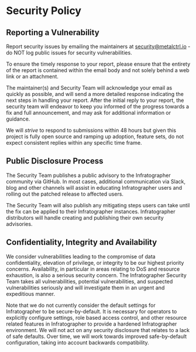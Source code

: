 # Security Policy

## Reporting a Vulnerability

Report security issues by emailing the maintainers at security@metalctrl.io - do NOT log public issues for security vulnerabilities.

To ensure the timely response to your report, please ensure that the entirety of the report is contained within the email body and not solely behind a web link or an attachment.

The maintainer(s) and Security Team will acknowledge your email as quickly as possible, and will send a more detailed response indicating the next steps in handling your report. After the initial reply to your report, the security team will endeavor to keep you informed of the progress towards a fix and full announcement, and may ask for additional information or guidance.

We will _strive_ to respond to submissions within 48 hours but given this project is fully open source and ramping up adoption, feature sets, do not expect consistent replies within any specific time frame.


## Public Disclosure Process

The Security Team publishes a public advisory to the Infratographer community via GitHub. In most cases, additional communication via Slack, blog and other channels will assist in educating Infratographer users and rolling out the patched release to affected users.

The Security Team will also publish any mitigating steps users can take until the fix can be applied to their Infratographer instances. Infratographer distributors will handle creating and publishing their own security advisories.

## Confidentiality, Integrity and Availability

We consider vulnerabilities leading to the compromise of data confidentiality, elevation of privilege, or integrity to be our highest priority concerns. Availability, in particular in areas relating to DoS and resource exhaustion, is also a serious security concern. The Infratographer Security Team takes all vulnerabilities, potential vulnerabilities, and suspected vulnerabilities seriously and will investigate them in an urgent and expeditious manner.

Note that we do not currently consider the default settings for Infratographer to be secure-by-default. It is necessary for operators to explicitly configure settings, role based access control, and other resource related features in Infratographer to provide a hardened Infratographer environment. We will not act on any security disclosure that relates to a lack of safe defaults. Over time, we will work towards improved safe-by-default configuration, taking into account backwards compatibility.
